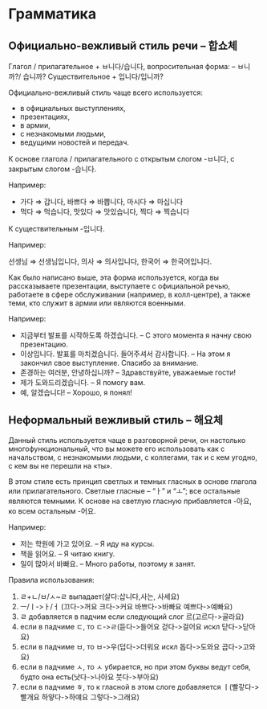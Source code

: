 # Грамматика

## Официально-вежливый стиль речи – 합쇼체

Глагол / прилагательное + ㅂ니다/습니다, вопросительная форма: – ㅂ니까?/ 습니까?
Существительное + 입니다/입니까?

Официально-вежливый стиль чаще всего используется:

- в официальных выступлениях,
- презентациях,
- в армии,
- с незнакомыми людьми,
- ведущими новостей и передач.

К основе глагола / прилагательного с открытым слогом -ㅂ니다, с закрытым слогом -습니다.

Например:

- 가다 ⇒ 갑니다, 바쁘다 ⇒ 바쁩니다, 마시다 ⇒ 마십니다
- 먹다 ⇒ 먹습니다, 맛있다 ⇒ 맛있습니다, 찍다 ⇒ 찍습니다

К существительным -입니다.

Например:

선생님 ⇒ 선생님입니다, 의사 ⇒ 의사입니다, 한국어 ⇒ 한국어입니다.

Как было написано выше, эта форма используется, когда вы рассказываете презентации, выступаете с официальной речью, работаете в сфере обслуживании (например, в колл-центре), а также теми, кто служит в армии или являются военными.

Например:

- 지금부터 발표를 시작하도록 하겠습니다. – С этого момента я начну свою презентацию.
- 이상입니다. 발표를 마치겠습니다. 들어주셔서 감사합니다. – На этом я закончил свое выступление. Спасибо за внимание.
- 존경하는 여러분, 안녕하십니까? – Здравствуйте, уважаемые гости!
- 제가 도와드리겠습니다. – Я помогу вам.
- 예, 알겠습니다! – Хорошо, я понял!

## Неформальный вежливый стиль – 해요체

Данный стиль используется чаще в разговорной речи, он настолько многофункциональный, что вы можете его использовать как с начальством, с незнакомыми людьми, с коллегами, так и с кем угодно, с кем вы не перешли на «ты».

В этом стиле есть принцип светлых и темных гласных в основе глагола или прилагательного.
Светлые гласные – “ㅏ” и “ㅗ”; все остальные являются темными.
К основе на светлую гласную прибавляется -아요, ко всем остальным -어요.

Например:

- 저는 학원에 가고 있어요. – Я иду на курсы.
- 책을 읽어요. – Я читаю книгу.
- 일이 많아서 바빠요. – Много работы, поэтому я занят.
  
Правила использования:

1. ㄹ+ㄴ/ㅂ/ㅅ~ㄹ выпадает(살다:삽니다,사는, 사세요)
2. ㅡ/ㅣ->ㅏ/ㅓ (끄다->꺼요 크다->커요 바쁘다->바빠요 예쁘다->예빠요)
3. ㄹ добавляется в падчим если следующий слог 르(고르다->골라요)
4. если в падчиме ㄷ, то ㄷ->ㄹ(듣다->들어요 걷다->걸어요 искл 닫다->닫아요)
5. если в падчиме ㅂ, то ㅂ->우(덥다->더워요 искл 돕다->도와요 곱다->고와요)
6. если в падчиме ㅅ, то ㅅ убирается, но при этом буквы ведут себя, будто она есть(낫다->나아요 붓다->부아요)
7. если в падчиме ㅎ, то к гласной в этом слоге добавляется ㅣ(빨갛다->빨개요 하얗다->하얘요 그렇다->그래요)
